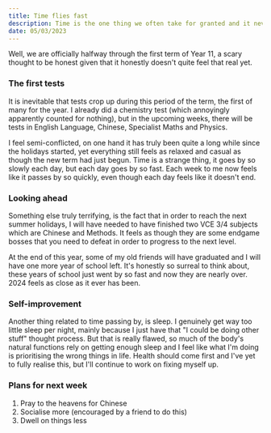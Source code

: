 ```yaml
---
title: Time flies fast
description: Time is the one thing we often take for granted and it never comes back.
date: 05/03/2023
---
```


Well, we are officially halfway through the first term of Year 11, a scary thought to be honest given that it honestly doesn't quite feel that real yet.

### The first tests

It is inevitable that tests crop up during this period of the term, the first of many for the year. I already did a chemistry test (which annoyingly apparently counted for nothing), but in the upcoming weeks, there will be tests in English Language, Chinese, Specialist Maths and Physics.

I feel semi-conflicted, on one hand it has truly been quite a long while since the holidays started, yet everything still feels as relaxed and casual as though the new term had just begun. Time is a strange thing, it goes by so slowly each day, but each day goes by so fast. Each week to me now feels like it passes by so quickly, even though each day feels like it doesn't end.

### Looking ahead

Something else truly terrifying, is the fact that in order to reach the next summer holidays, I will have needed to have finished two VCE 3/4 subjects which are Chinese and Methods. It feels as though they are some endgame bosses that you need to defeat in order to progress to the next level.

At the end of this year, some of my old friends will have graduated and I will have one more year of school left. It's honestly so surreal to think about, these years of school just went by so fast and now they are nearly over. 2024 feels as close as it ever has been.

### Self-improvement

Another thing related to time passing by, is sleep. I genuinely get way too little sleep per night, mainly because I just have that "I could be doing other stuff" thought process. But that is really flawed, so much of the body's natural functions rely on getting enough sleep and I feel like what I'm doing is prioritising the wrong things in life. Health should come first and I've yet to fully realise this, but I'll continue to work on fixing myself up.

### Plans for next week

1. Pray to the heavens for Chinese
2. Socialise more (encouraged by a friend to do this)
3. Dwell on things less